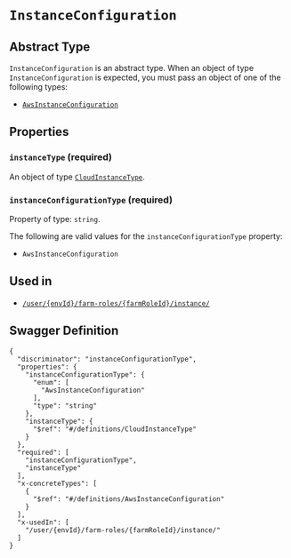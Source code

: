 # `InstanceConfiguration` #




## Abstract Type ##

`InstanceConfiguration` is an abstract type. When an object of type `InstanceConfiguration` is expected, you must pass an object of
one of the following types:

  + [`AwsInstanceConfiguration`](./../definitions/AwsInstanceConfiguration.mkd)




## Properties ##

### `instanceType` (required) ###




An object of type [`CloudInstanceType`](./../definitions/CloudInstanceType.mkd).



### `instanceConfigurationType` (required) ###




Property of type: `string`.

 
The following are valid values for the `instanceConfigurationType` property:
  + `AwsInstanceConfiguration`





## Used in ##

  + [`/user/{envId}/farm-roles/{farmRoleId}/instance/`](./../rest/api/v1beta0/user/{envId}/farm-roles/{farmRoleId}/instance/)

## Swagger Definition ##

    {
      "discriminator": "instanceConfigurationType", 
      "properties": {
        "instanceConfigurationType": {
          "enum": [
            "AwsInstanceConfiguration"
          ], 
          "type": "string"
        }, 
        "instanceType": {
          "$ref": "#/definitions/CloudInstanceType"
        }
      }, 
      "required": [
        "instanceConfigurationType", 
        "instanceType"
      ], 
      "x-concreteTypes": [
        {
          "$ref": "#/definitions/AwsInstanceConfiguration"
        }
      ], 
      "x-usedIn": [
        "/user/{envId}/farm-roles/{farmRoleId}/instance/"
      ]
    }
